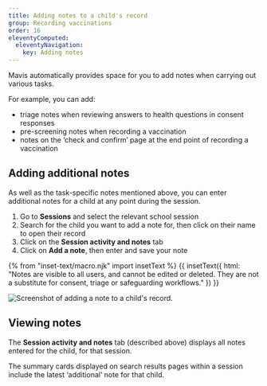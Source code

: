 ```yaml
---
title: Adding notes to a child's record
group: Recording vaccinations
order: 16
eleventyComputed:
  eleventyNavigation:
    key: Adding notes
---
```


Mavis automatically provides space for you to add notes when carrying out various tasks. 

For example, you can add:

- triage notes when reviewing answers to health questions in consent responses
- pre-screening notes when recording a vaccination
- notes on the ‘check and confirm’ page at the end point of recording a vaccination


## Adding additional notes

As well as the task-specific notes mentioned above, you can enter additional notes for a child at any point during the session.

1. Go to **Sessions** and select the relevant school session
2. Search for the child you want to add a note for, then click on their name to open their record 
3. Click on the **Session activity and notes** tab
4. Click on **Add a note**, then enter and save your note

{% from "inset-text/macro.njk" import insetText %}
{{ insetText({
  html: "Notes are visible to all users, and cannot be edited or deleted. They are not a substitute for consent, triage or safeguarding workflows."
}) }}

![Screenshot of adding a note to a child's record.](/assets/images/adding-notes.png)

## Viewing notes

The **Session activity and notes** tab (described above) displays all notes entered for the child, for that session. 

The summary cards displayed on search results pages within a session include the latest ‘additional’ note for that child. 